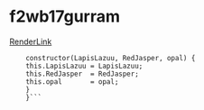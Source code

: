 # f2wb17gurram

[RenderLink](https://f2wb17gurram.onrender.com)

``` class   Gems{
    constructor(LapisLazuu, RedJasper, opal) {
    this.LapisLazuu = LapisLazuu;
    this.RedJasper  = RedJasper;
    this.opal       = opal;
    }
    }```

